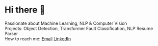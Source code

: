 # Hi there 👋

  
Passionate about Machine Learning, NLP & Computer Vision  
Projects: Object Detection, Transformer Fault Classification, NLP Resume Parser  
How to reach me: [Email](hassaanhuzaifa304@gmail.com)
 [LinkedIn](https://www.linkedin.com/in/hassaan-huzaifa-928807379?utm_source=share&utm_campaign=share_via&utm_content=profile&utm_medium=android_app)  

<!-- You can add badges, stats, and GIFs as well -->

